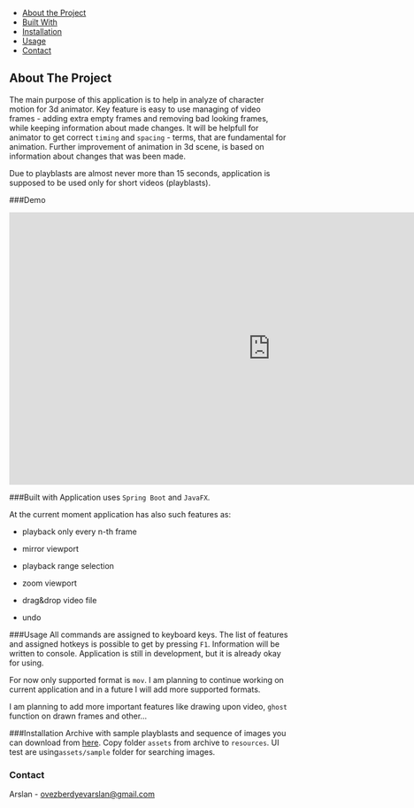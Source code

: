 * [About the Project](#about-the-project)
* [Built With](#built-with)
* [Installation](#installation)
* [Usage](#usage)
* [Contact](#contact)

## About The Project
The main purpose of this application is to help in analyze of character motion for 3d animator. Key feature is easy to use managing of video frames - adding extra empty frames and removing bad looking frames, while keeping information about made changes.
It will be helpfull for animator to get correct `timing` and `spacing` - terms, that are fundamental for animation. Further improvement of animation in 3d scene, is based on information about changes that was been made.

Due to playblasts are almost never more than 15 seconds, application is supposed to be used only for short videos (playblasts).

###Demo
<iframe width="943" height="492" src="https://www.youtube.com/embed/ksk8PmWISeY" frameborder="0" allow="accelerometer; autoplay; encrypted-media; gyroscope; picture-in-picture" allowfullscreen></iframe>

###Built with
Application uses `Spring Boot` and `JavaFX`. 

At the current moment application has also such features as:

*    playback only every n-th frame
    
*    mirror viewport
    
*    playback range selection
    
*    zoom viewport
    
*    drag&drop video file
    
*    undo
    
    
###Usage
All commands are assigned to keyboard keys. The list of features and assigned hotkeys is possible to get by pressing `F1`. Information will be written to console.
Application is still in development, but it is already okay for using. 

For now only supported format is `mov`. I am planning to continue working on current application and in a future I will add more supported formats.

I am planning to add more important features like drawing upon video, `ghost` function on drawn frames and other...

###Installation
Archive with sample playblasts and sequence of images you can download from [here](https://drive.google.com/open?id=1ZvIx35oriZtv5wtaGvU4Hx-YVghOmUvW).
Copy folder `assets` from archive to `resources`. 
UI test are using`assets/sample` folder for searching images.

### Contact
Arslan - [ovezberdyevarslan@gmail.com]()